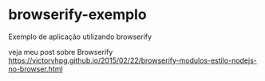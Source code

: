 # browserify-exemplo
Exemplo de aplicação utilizando browserify


veja meu post  sobre Browserify
<a href="https://victorvhpg.github.io/2015/02/22/browserify-modulos-estilo-nodejs-no-browser.html">https://victorvhpg.github.io/2015/02/22/browserify-modulos-estilo-nodejs-no-browser.html</a>